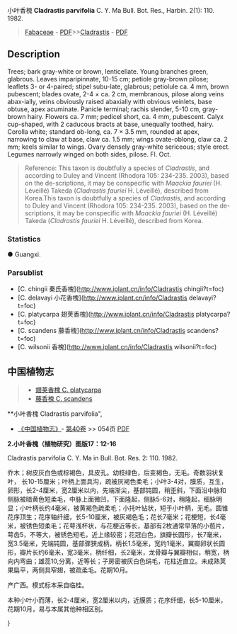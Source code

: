 小叶香槐 **Cladrastis parvifolia** C. Y. Ma Bull. Bot. Res., Harbin. 2(1): 110. 1982.

> [Fabaceae](http://www.iplant.cn/info/Fabaceae?t=foc) - [PDF](http://www.iplant.cn/foc/pdf/Fabaceae.pdf)>>[Cladrastis](http://www.iplant.cn/info/Cladrastis?t=foc) - [PDF](http://www.iplant.cn/foc/pdf/Cladrastis.pdf)

## Description

Trees; bark gray-white or brown, lenticellate. Young branches green, glabrous. Leaves imparipinnate, 10-15 cm; petiole gray-brown pilose; leaflets 3- or 4-paired; stipel subu-late, glabrous; petiolule ca. 4 mm, brown pubescent; blades ovate, 2-4 × ca. 2 cm, membranous, pilose along veins abax-ially, veins obviously raised abaxially with obvious veinlets, base obtuse, apex acuminate. Panicle terminal; rachis slender, 5-10 cm, gray-brown hairy. Flowers ca. 7 mm; pedicel short, ca. 4 mm, pubescent. Calyx cup-shaped, with 2 caducous bracts at base, unequally toothed, hairy. Corolla white; standard ob-long, ca. 7 × 3.5 mm, rounded at apex, narrowing to claw at base, claw ca. 1.5 mm; wings ovate-oblong, claw ca. 2 mm; keels similar to wings. Ovary densely gray-white sericeous; style erect. Legumes narrowly winged on both sides, pilose. Fl. Oct.


> Reference: 
> This taxon is doubtfully a species of *Cladrastis*, and according to Duley and Vincent (Rhodora 105: 234-235. 2003), based on the de-scriptions, it may be conspecific with *Maackia fauriei* (H. Léveillé) Takeda (*Cladrastis fauriei* H. Léveillé), described from Korea.This taxon is doubtfully a species of *Cladrastis*, and according to Duley and Vincent (Rhodora 105: 234-235. 2003), based on the de-scriptions, it may be conspecific with *Maackia fauriei* (H. Léveillé) Takeda (*Cladrastis fauriei* H. Léveillé), described from Korea.

### Statistics
● Guangxi.

### Parsublist

* [C.  chingii  秦氏香槐](http://www.iplant.cn/info/Cladrastis chingii?t=foc)
* [C.  delavayi  小花香槐](http://www.iplant.cn/info/Cladrastis delavayi?t=foc)
* [C.  platycarpa  翅荚香槐](http://www.iplant.cn/info/Cladrastis platycarpa?t=foc)
* [C.  scandens  藤香槐](http://www.iplant.cn/info/Cladrastis scandens?t=foc)
* [C.  wilsonii  香槐](http://www.iplant.cn/info/Cladrastis wilsonii?t=foc)

## 中国植物志

> * [翅荚香槐  C.  platycarpa](Cladrastis-platycarpa-翅荚香槐.md)
> * [藤香槐  C.  scandens](Cladrastis-scandens-藤香槐.md)


**小叶香槐 Cladrastis parvifolia",

* [《中国植物志》](http://www.iplant.cn/frps)- [第40卷](http://www.iplant.cn/frps/vol/40) >> 054页 [PDF](http://www.iplant.cn/frps/pdf/40/054.PDF)


**2.小叶香槐（植物研究）图版17：12-16**

Cladrastis parvifolia C. Y. Ma in Bull. Bot. Res. 2: 110. 1982.

乔木；树皮灰白色或棕褐色，具皮孔。幼枝绿色，后变褐色，无毛。奇数羽状复叶， 长10-15厘米；叶柄上面具沟，疏被灰褐色柔毛；小叶3-4对，膜质，互生，卵形，长2-4厘米，宽2厘米以内，先端渐尖，基部钝圆，稍歪斜，下面沿中脉和侧脉被暗黄色短柔毛，中脉上面微凹，下面隆起，侧脉5-6对，稍隆起，细脉明显；小叶柄长约4毫米，被黄褐色疏柔毛；小托叶钻状，短于小叶柄，无毛。圆锥花序顶生；花序轴纤细，长5-10厘米，被灰褐色毛；花长7毫米；花梗短，长4毫米，被锈色短柔毛；花萼浅杯状，与花梗近等长，基部有2枚通常早落的小苞片，萼齿5，不等大，被锈色短毛，近上缘较密；花冠白色，旗瓣长圆形，长7毫米，宽3.5毫米，先端钝圆，基部骤狭成柄，柄长1.5毫米，宽约1毫米，翼瓣卵状长圆形，瓣片长约6毫米，宽3毫米，柄纤细，长2毫米，龙骨瓣与翼瓣相似，稍宽，柄向内弯曲；雄蕊10,分离，近等长；子房密被灰白色绢毛，花柱近直立。未成熟荚果扁平，两侧具窄翅，被疏柔毛。花期10月。

产广西。模式标本采自临桂。

本种小叶小而薄，长2-4厘米，宽2厘米以内，近膜质；花序纤细，长5-10厘米，花期10月，易与本属其他种相区别。

}
